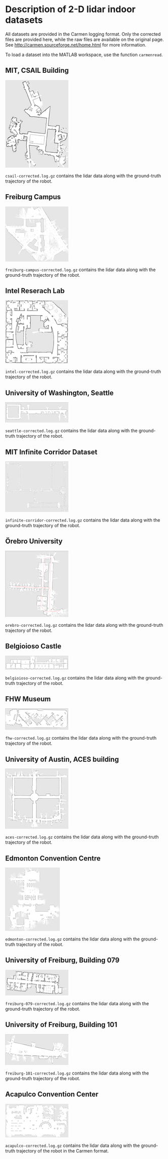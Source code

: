 # Description of 2-D lidar indoor datasets

All datasets are provided in the Carmen logging format. 
Only the corrected files are provided here, while the raw files are available on the original page.
See http://carmen.sourceforge.net/home.html for more information.

To load a dataset into the MATLAB workspace, use the function `carmenread`.

## MIT, CSAIL Building
![csail-corrected](csail-corrected.png)

`csail-corrected.log.gz` contains the lidar data along with the 
  ground-truth trajectory of the robot.

## Freiburg Campus
![freiburg-campus-corrected](freiburg-campus-corrected.png)

`freiburg-campus-corrected.log.gz` contains the lidar data along with the 
  ground-truth trajectory of the robot.

## Intel Reserach Lab
![intel-corrected](intel-corrected.png)

`intel-corrected.log.gz` contains the lidar data along with the 
   ground-truth trajectory of the robot.

## University of Washington, Seattle
![seattle-corrected](seattle-corrected.png)

`seattle-corrected.log.gz` contains the lidar data along with the 
   ground-truth trajectory of the robot.

## MIT Infinite Corridor Dataset
![infinite-corridor-corrected](infinite-corridor-corrected.png)

`infinite-corridor-corrected.log.gz` contains the lidar data along with 
  the ground-truth trajectory of the robot.

## Örebro University
![orebro-corrected](orebro-corrected.png)

`orebro-corrected.log.gz` contains the lidar data along with the
  ground-truth trajectory of the robot.

## Belgioioso Castle
![belgioioso-corrected](belgioioso-corrected.png)

`belgioioso-corrected.log.gz` contains the lidar data along with the 
  ground-truth trajectory of the robot.

## FHW Museum
![fhw-corrected](fhw-corrected.png)

`fhw-corrected.log.gz` contains the lidar data along with the 
  ground-truth trajectory of the robot.

## University of Austin, ACES building
![aces-corrected](aces-corrected.png)

`aces-corrected.log.gz` contains the lidar data along with the 
  ground-truth trajectory of the robot.

## Edmonton Convention Centre
![edmonton-corrected](edmonton-corrected.png)

`edmonton-corrected.log.gz` contains the lidar data along with the
  ground-truth trajectory of the robot.

## University of Freiburg, Building 079
![freiburg-079-corrected](freiburg-079-corrected.png)

`freiburg-079-corrected.log.gz` contains the lidar data along with the
  ground-truth trajectory of the robot.

## University of Freiburg, Building 101
![freiburg-101-corrected](freiburg-101-corrected.png)

`freiburg-101-corrected.log.gz` contains the lidar data along with the
  ground-truth trajectory of the robot.

## Acapulco Convention Center
![acapulco-corrected](acapulco-corrected.png)

`acapulco-corrected.log.gz` contains the lidar data along with the 
  ground-truth trajectory of the robot in the Carmen format.
